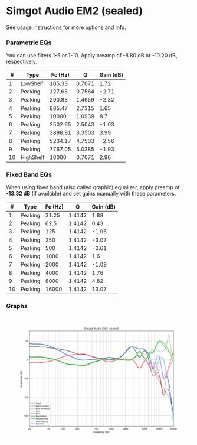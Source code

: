 # Simgot Audio EM2 (sealed)
See [usage instructions](https://github.com/jaakkopasanen/AutoEq#usage) for more options and info.

### Parametric EQs
You can use filters 1-5 or 1-10. Apply preamp of -8.80 dB or -10.20 dB, respectively.

|   # | Type      |   Fc (Hz) |      Q |   Gain (dB) |
|-----|-----------|-----------|--------|-------------|
|   1 | LowShelf  |    105.33 | 0.7071 |        1.72 |
|   2 | Peaking   |    127.68 | 0.7564 |       -2.71 |
|   3 | Peaking   |    290.83 | 1.4659 |       -2.32 |
|   4 | Peaking   |    885.47 | 2.7315 |        1.65 |
|   5 | Peaking   |  10000    | 1.0939 |        8.7  |
|   6 | Peaking   |   2502.95 | 2.5043 |       -1.03 |
|   7 | Peaking   |   3898.91 | 3.3503 |        3.99 |
|   8 | Peaking   |   5234.17 | 4.7503 |       -2.56 |
|   9 | Peaking   |   7767.05 | 5.0385 |       -1.93 |
|  10 | HighShelf |  10000    | 0.7071 |        2.96 |

### Fixed Band EQs
When using fixed band (also called graphic) equalizer, apply preamp of **-13.32 dB** (if available) and set gains manually with these parameters.

|   # | Type    |   Fc (Hz) |      Q |   Gain (dB) |
|-----|---------|-----------|--------|-------------|
|   1 | Peaking |     31.25 | 1.4142 |        1.88 |
|   2 | Peaking |     62.5  | 1.4142 |        0.43 |
|   3 | Peaking |    125    | 1.4142 |       -1.96 |
|   4 | Peaking |    250    | 1.4142 |       -3.07 |
|   5 | Peaking |    500    | 1.4142 |       -0.61 |
|   6 | Peaking |   1000    | 1.4142 |        1.6  |
|   7 | Peaking |   2000    | 1.4142 |       -1.09 |
|   8 | Peaking |   4000    | 1.4142 |        1.76 |
|   9 | Peaking |   8000    | 1.4142 |        4.82 |
|  10 | Peaking |  16000    | 1.4142 |       13.07 |

### Graphs
![](./Simgot%20Audio%20EM2%20(sealed).png)
